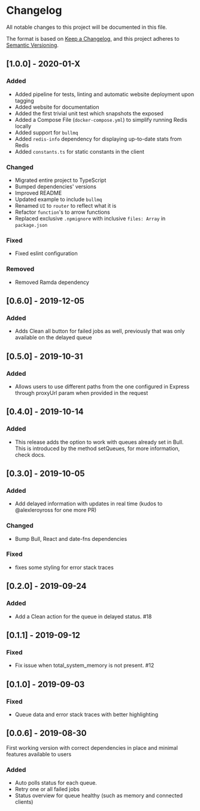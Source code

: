 # Changelog

All notable changes to this project will be documented in this file.

The format is based on [Keep a Changelog](https://keepachangelog.com/en/1.0.0/),
and this project adheres to [Semantic Versioning](https://semver.org/spec/v2.0.0.html).

## [1.0.0] - 2020-01-X

### Added

- Added pipeline for tests, linting and automatic website deployment upon tagging
- Added website for documentation
- Added the first trivial unit test which snapshots the exposed
- Added a Compose File (`docker-compose.yml`) to simplify running Redis locally
- Added support for `bullmq`
- Added `redis-info` dependency for displaying up-to-date stats from Redis
- Added `constants.ts` for static constants in the client

### Changed

- Migrated entire project to TypeScript
- Bumped dependencies' versions
- Improved README
- Updated example to include `bullmq`
- Renamed `UI` to `router` to reflect what it is
- Refactor `function`'s to arrow functions
- Replaced exclusive `.npmignore` with inclusive `files: Array` in `package.json`

### Fixed

- Fixed eslint configuration

### Removed

- Removed Ramda dependency

## [0.6.0] - 2019-12-05

### Added

- Adds Clean all button for failed jobs as well, previously that was only available on the delayed queue

## [0.5.0] - 2019-10-31

### Added

- Allows users to use different paths from the one configured in Express through proxyUrl param when provided in the request

## [0.4.0] - 2019-10-14

### Added

- This release adds the option to work with queues already set in Bull. This is introduced by the method setQueues, for more information, check docs.

## [0.3.0] - 2019-10-05

### Added

- Add delayed information with updates in real time (kudos to @alexleroyross for one more PR)

### Changed

- Bump Bull, React and date-fns dependencies

### Fixed

- fixes some styling for error stack traces

## [0.2.0] - 2019-09-24

### Added

- Add a Clean action for the queue in delayed status. #18

## [0.1.1] - 2019-09-12

### Fixed

- Fix issue when total_system_memory is not present. #12

## [0.1.0] - 2019-09-03

### Fixed

- Queue data and error stack traces with better highlighting

## [0.0.6] - 2019-08-30

First working version with correct dependencies in place and minimal features available to users

### Added

- Auto polls status for each queue.
- Retry one or all failed jobs
- Status overview for queue healthy (such as memory and connected clients)
